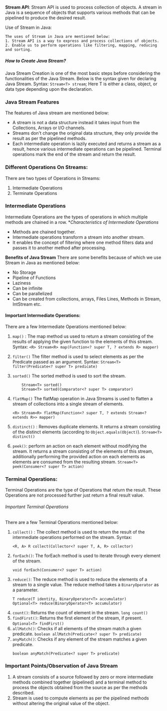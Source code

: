 **Stream API**:  Stream API is used to process collection of objects. A stream in Java is a sequence of objects that supports various methods that can be pipelined to produce the desired result.

Use of Stream in Java:
```
The uses of Stream in Java are mentioned below:
1. Stream API is a way to express and process collections of objects.
2. Enable us to perform operations like filtering, mapping, reducing and sorting.
```

##### How to Create Java Stream?
Java Stream Creation is one of the most basic steps before considering the functionalities of the Java Stream. Below is the syntax given for declaring Java Stream.
Syntax:
`Stream<T> stream`;
Here T is either a class, object, or data type depending upon the declaration.

### Java Stream Features
The features of Java stream are mentioned below:
- A stream is not a data structure instead it takes input from the Collections, Arrays or I/O channels.
- Streams don't change the original data structure, they only provide the result as per the pipelined methods.
- Each intermediate operation is lazily executed and returns a stream as a result, hence various intermediate operations can be pipelined.
  Terminal operations mark the end of the stream and return the result.

### Different Operations On Streams:
There are two types of Operations in Streams:
1. Intermediate Operations
2. Terminate Operations
### Intermediate Operations
Intermediate Operations are the types of operations in which multiple methods are chained in a row.
**Characteristics of Intermediate Operations*
- Methods are chained together.
- Intermediate operations transform a stream into another stream.
- It enables the concept of filtering where one method filters data and passes it to another method after processing.

**Benefits of Java Stream**
There are some benefits because of which we use Stream in Java as mentioned below:
- No Storage
- Pipeline of Functions
- Laziness
- Can be infinite
- Can be parallelized
- Can be created from collections, arrays, Files Lines, Methods in Stream, IntStream etc.

#### Important Intermediate Operations:
There are a few Intermediate Operations mentioned below:
1. `map()` : The map method us used to return a stream consisting of the results of applying the given function to the elements of this stream.
   Syntax:
   `<R> Stream<R> map(Function<? super T, ? extends R> mapper)`

2. `filter()` The filter method is used to select elements as per the Predicate passed as an argument.
   Syntax:
   `Stream<T> filter(Predicate<? super T> predicate)`
3. `sorted()` The sorted method is used to sort the stream.

    ```
        Stream<T> sorted()
        Stream<T> sorted(Comparator<? super T> comparator)
    ```
4. `flatMap()` The flatMap operation in Java Streams is used to flatten a stream of collections into a single stream of elements.
    ```
    <R> Stream<R> flatMap(Function<? super T, ? extends Stream<? extends R>> mapper)
    ```
5. `distinct()` : Removes duplicate elements. It returns a stream consisting of the distinct elements (according to `Object.equals(Object)`).
   `Stream<T> distinct()`
6. `peek()`: perform an action on each element without modifying the stream. It returns a stream consisting of the elements of this stream, additionally performing the provided action on each elements as elements are consumed from the resulting stream.
   `Stream<T> peek(Consumer<? super T> action)`

### Terminal Operations:
Terminal Operations are the type of Operations that return the result. These Operations are not processed further just return a final result value.
###### Important Terminal Operations
There are a few Terminal Operations mentioned below:
1. `collect()` : The collect method is used to return the result of the intermediate operations performed on the stream.
   Syntax:
   ```
   <R, A> R collect(Collector<? super T, A, R> collector) 	
   ```
2. `forEach()`: The forEach method is used to iterate through every element of the stream.
   ```
   void forEach(Consumer<? super T> action)
	```
3. `reduce()`: The reduce method is used to reduce the elements of a stream to a single value. The reduce method takes a `BinaryOperator` as a parameter.
   ```
   T reduce(T identity, BinaryOperator<T> accumulator)
   Optional<T> reduce(BinaryOperator<T> accumulator)
	```
4. `count()`: Returns the count of element in the stream.
   `long count()`
5. `findFirst()`: Returns the first element of the stream, if present.
   `Optional<T> findFirst()`
6. `allMatch()`: Checks if all elements of the stream match a given predicate.
   `boolean allMatch(Predicate<? super T> predicate)`
7. `anyMatch()`: Checks if any element of the stream matches a given predicate.
   ```
   boolean anyMatch(Predicate<? super T> predicate)
   ```

### Important Points/Observation of Java Stream
1. A stream consists of a source followed by zero or more intermediate methods combined together (pipelined) and a terminal method to process the objects obtained from the source as per the methods described.
2. Stream is used to compute elements as per the pipelined methods without altering the original value of the object.